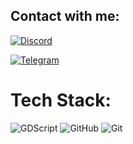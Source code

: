 ## Contact with me:
[![Discord](https://img.shields.io/badge/Discord-%237289DA.svg?logo=discord&logoColor=white)](https://discordapp.com/users/756584519800324236) 

[![Telegram](https://img.shields.io/badge/Telegram-%237289DA.svg?logo=telegram&logoColor=white)](https://t.me/satale69) 


# Tech Stack:
![GDScript](https://img.shields.io/badge/gdscript-%2320232a.svg?style=for-the-badge&logoColor=%2361DAFB) ![GitHub](https://img.shields.io/badge/github-%23121011.svg?style=for-the-badge&logo=github&logoColor=white) ![Git](https://img.shields.io/badge/git-%23F05033.svg?style=for-the-badge&logo=git&logoColor=white)
